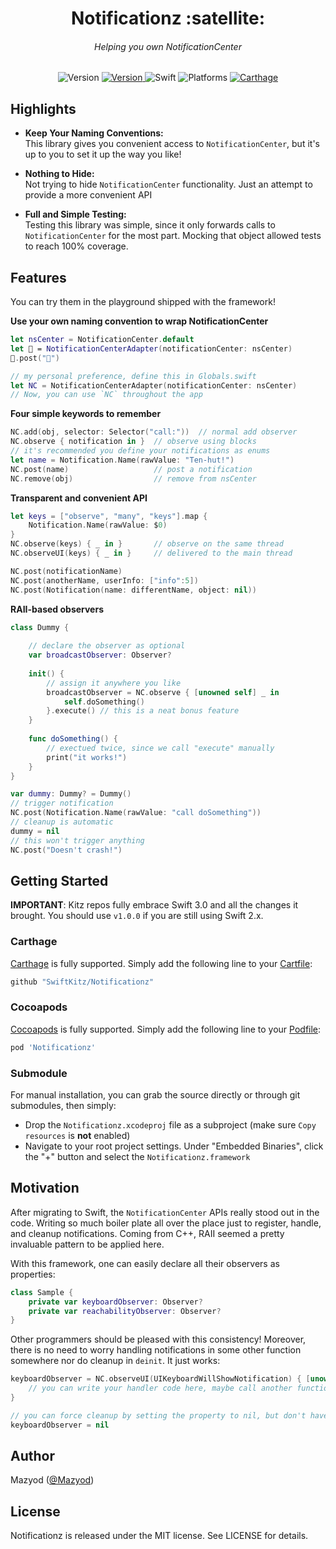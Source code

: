 
<h1 align="center">
  Notificationz :satellite:
<h6 align="center">
  Helping you own NotificationCenter
</h6>
</h1>

<p align="center">
  <img alt="Version" src="https://img.shields.io/badge/version-2.0.0-blue.svg" />
  <a alt="Travis CI" href="https://travis-ci.org/SwiftKitz/Notificationz">
    <img alt="Version" src="https://travis-ci.org/SwiftKitz/Notificationz.svg?branch=master" />
  </a>
  <img alt="Swift" src="https://img.shields.io/badge/swift-3.0-orange.svg" />
  <img alt="Platforms" src="https://img.shields.io/badge/platform-ios%20%7C%20osx%20%7C%20watchos%20%7C%20tvos-lightgrey.svg" />
  <a alt="Carthage Compatible" href="https://github.com/SwiftKitz/Notificationz#carthage">
    <img alt="Carthage" src="https://img.shields.io/badge/Carthage-compatible-4BC51D.svg?style=flat" />
  </a>
</p>

## Highlights

+ __Keep Your Naming Conventions:__<br />
This library gives you convenient access to `NotificationCenter`, but it's up to you to set it up the way you like!

+ __Nothing to Hide:__<br />
Not trying to hide `NotificationCenter` functionality. Just an attempt to provide a more convenient API
  
+ __Full and Simple Testing:__<br />
Testing this library was simple, since it only forwards calls to `NotificationCenter` for the most part. Mocking that object allowed tests to reach 100% coverage.

## Features

You can try them in the playground shipped with the framework!

__Use your own naming convention to wrap NotificationCenter__

```swift
let nsCenter = NotificationCenter.default
let 📡 = NotificationCenterAdapter(notificationCenter: nsCenter)
📡.post("💃")

// my personal preference, define this in Globals.swift
let NC = NotificationCenterAdapter(notificationCenter: nsCenter)
// Now, you can use `NC` throughout the app
```

__Four simple keywords to remember__

```swift
NC.add(obj, selector: Selector("call:"))  // normal add observer
NC.observe { notification in }  // observe using blocks
// it's recommended you define your notifications as enums
let name = Notification.Name(rawValue: "Ten-hut!")
NC.post(name)                   // post a notification
NC.remove(obj)                  // remove from nsCenter
```

__Transparent and convenient API__

```swift
let keys = ["observe", "many", "keys"].map {
    Notification.Name(rawValue: $0)
}
NC.observe(keys) { _ in }       // observe on the same thread
NC.observeUI(keys) { _ in }     // delivered to the main thread

NC.post(notificationName)
NC.post(anotherName, userInfo: ["info":5])
NC.post(Notification(name: differentName, object: nil))
```

__RAII-based observers__

```swift
class Dummy {
    
    // declare the observer as optional
    var broadcastObserver: Observer?
    
    init() {
        // assign it anywhere you like
        broadcastObserver = NC.observe { [unowned self] _ in
            self.doSomething()
        }.execute() // this is a neat bonus feature
    }
    
    func doSomething() {
        // exectued twice, since we call "execute" manually
        print("it works!")
    }
}

var dummy: Dummy? = Dummy()
// trigger notification
NC.post(Notification.Name(rawValue: "call doSomething"))
// cleanup is automatic
dummy = nil
// this won't trigger anything
NC.post("Doesn't crash!")
```

## Getting Started

**IMPORTANT**: Kitz repos fully embrace Swift 3.0 and all the changes it brought. You should use `v1.0.0` if you are still using Swift 2.x.

### Carthage

[Carthage][carthage-link] is fully supported. Simply add the following line to your [Cartfile][cartfile-docs]:

```ruby
github "SwiftKitz/Notificationz"
```

### Cocoapods

[Cocoapods][cocoapods-link] is fully supported. Simply add the following line to your [Podfile][podfile-docs]:

```ruby
pod 'Notificationz'
```

### Submodule

For manual installation, you can grab the source directly or through git submodules, then simply:

+ Drop the `Notificationz.xcodeproj` file as a subproject (make sure `Copy resources` is __not__ enabled)
+ Navigate to your root project settings. Under "Embedded Binaries", click the "+" button and select the `Notificationz.framework`

## Motivation

After migrating to Swift, the `NotificationCenter` APIs really stood out in the code. Writing so much boiler plate all over the place just to register, handle, and cleanup notifications. Coming from C++, RAII seemed a pretty invaluable pattern to be applied here.

With this framework, one can easily declare all their observers as properties:

```swift
class Sample {
    private var keyboardObserver: Observer?
    private var reachabilityObserver: Observer?
}
```

Other programmers should be pleased with this consistency! Moreover, there is no need to worry handling notifications in some other function somewhere nor do cleanup in `deinit`. It just works:

```swift
keyboardObserver = NC.observeUI(UIKeyboardWillShowNotification) { [unowned self] _ in
    // you can write your handler code here, maybe call another function
}

// you can force cleanup by setting the property to nil, but don't have to
keyboardObserver = nil
```

## Author

Mazyod ([@Mazyod](http://twitter.com/mazyod))

## License

Notificationz is released under the MIT license. See LICENSE for details.

[carthage-link]: https://github.com/Carthage/Carthage
[cartfile-docs]: https://github.com/Carthage/Carthage/blob/master/Documentation/Artifacts.md#cartfile
[cocoapods-link]: https://cocoapods.org/
[podfile-docs]: https://guides.cocoapods.org/syntax/podfile.html
